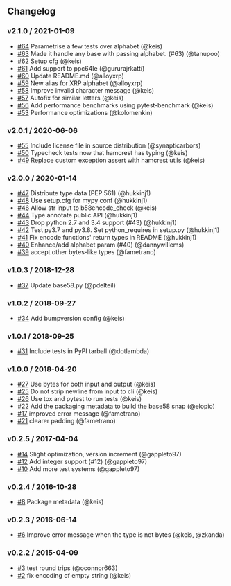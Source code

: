 ## Changelog

### v2.1.0 / 2021-01-09
- [#64](https://github.com/keis/base58/pull/64) Parametrise a few tests over alphabet (@keis)
- [#63](https://github.com/keis/base58/pull/63) Made it handle any base with passing alphabet. (#63) (@tanupoo)
- [#62](https://github.com/keis/base58/pull/62) Setup cfg (@keis)
- [#61](https://github.com/keis/base58/pull/61) Add support to ppc64le (@gururajrkatti)
- [#60](https://github.com/keis/base58/pull/60) Update README.md (@alloyxrp)
- [#59](https://github.com/keis/base58/pull/59) New alias for XRP alphabet (@alloyxrp)
- [#58](https://github.com/keis/base58/pull/58) Improve invalid character message (@keis)
- [#57](https://github.com/keis/base58/pull/57) Autofix for similar letters (@keis)
- [#56](https://github.com/keis/base58/pull/56) Add performance benchmarks using pytest-benchmark (@keis)
- [#53](https://github.com/keis/base58/pull/53) Performance optimizations (@kolomenkin)

### v2.0.1 / 2020-06-06
- [#55](https://github.com/keis/base58/pull/55) Include license file in source distribution (@synapticarbors)
- [#50](https://github.com/keis/base58/pull/50) Typecheck tests now that hamcrest has typing (@keis)
- [#49](https://github.com/keis/base58/pull/49) Replace custom exception assert with hamcrest utils (@keis)

### v2.0.0 / 2020-01-14
- [#47](https://github.com/keis/base58/pull/47) Distribute type data (PEP 561) (@hukkinj1)
- [#48](https://github.com/keis/base58/pull/48) Use setup.cfg for mypy conf (@hukkinj1)
- [#46](https://github.com/keis/base58/pull/46) Allow str input to b58encode_check (@keis)
- [#44](https://github.com/keis/base58/pull/44) Type annotate public API (@hukkinj1)
- [#43](https://github.com/keis/base58/pull/43) Drop python 2.7 and 3.4 support (#43) (@hukkinj1)
- [#42](https://github.com/keis/base58/pull/42) Test py3.7 and py3.8. Set python_requires in setup.py (@hukkinj1)
- [#41](https://github.com/keis/base58/pull/41) Fix encode functions' return types in README (@hukkinj1)
- [#40](https://github.com/keis/base58/pull/40) Enhance/add alphabet param (#40) (@dannywillems)
- [#39](https://github.com/keis/base58/pull/39) accept other bytes-like types (@fametrano)

### v1.0.3 / 2018-12-28
- [#37](https://github.com/keis/base58/pull/37) Update base58.py (@pdelteil)

### v1.0.2 / 2018-09-27
- [#34](https://github.com/keis/base58/pull/34) Add bumpversion config (@keis)

### v1.0.1 / 2018-09-25
- [#31](https://github.com/keis/base58/pull/31) Include tests in PyPI tarball (@dotlambda)

### v1.0.0 / 2018-04-20
- [#27](https://github.com/keis/base58/pull/27) Use bytes for both input and output (@keis)
- [#25](https://github.com/keis/base58/pull/25) Do not strip newline from input to cli (@keis)
- [#26](https://github.com/keis/base58/pull/26) Use tox and pytest to run tests (@keis)
- [#22](https://github.com/keis/base58/pull/22) Add the packaging metadata to build the base58 snap (@elopio)
- [#17](https://github.com/keis/base58/pull/17) improved error message (@fametrano)
- [#21](https://github.com/keis/base58/pull/21) clearer padding (@fametrano)

### v0.2.5 / 2017-04-04
- [#14](https://github.com/keis/base58/pull/14) Slight optimization, version increment (@gappleto97)
- [#12](https://github.com/keis/base58/pull/12) Add integer support (#12) (@gappleto97)
- [#10](https://github.com/keis/base58/pull/10) Add more test systems (@gappleto97)

### v0.2.4 / 2016-10-28
- [#8](https://github.com/keis/base58/pull/8) Package metadata (@keis)

### v0.2.3 / 2016-06-14
- [#6](https://github.com/keis/base58/pull/6) Improve error message when the type is not bytes (@keis, @zkanda)

### v0.2.2 / 2015-04-09
- [#3](https://github.com/keis/base58/pull/3) test round trips (@oconnor663)
- [#2](https://github.com/keis/base58/pull/2) fix encoding of empty string (@keis)

